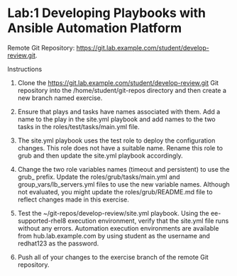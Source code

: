 # Lab:1 Developing Playbooks with Ansible Automation Platform

Remote Git Repository: https://git.lab.example.com/student/develop-review.git.

Instructions

1. Clone the https://git.lab.example.com/student/develop-review.git Git repository into the /home/student/git-repos directory and then create a new branch named exercise.
   
2. Ensure that plays and tasks have names associated with them. Add a name to the play in the site.yml playbook and add names to  the two tasks in the roles/test/tasks/main.yml file.
   
3. The site.yml playbook uses the test role to deploy the configuration changes. This role does not have a suitable name. Rename this role to grub and then update the site.yml playbook accordingly.
   
4. Change the two role variables names (timeout and persistent) to use the grub_ prefix. Update the roles/grub/tasks/main.yml and group_vars/lb_servers.yml files to use the new variable names. Although not evaluated, you might update the roles/grub/README.md file to reflect changes made in this exercise.
   
5. Test the ~/git-repos/develop-review/site.yml playbook. Using the ee-supported-rhel8 execution environment, verify that the site.yml file runs without any errors. Automation execution environments are available from hub.lab.example.com by using student as the username and redhat123 as the password.

6. Push all of your changes to the exercise branch of the remote Git repository.
